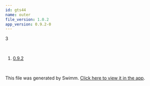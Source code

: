 ```yaml
---
id: gts44
name: outer
file_version: 1.0.2
app_version: 0.9.2-0
---
```


<!-- Intro - Do not remove this comment -->
3

<br/>

<!-- Steps - Do not remove this comment -->
1. [0.9.2](092.yaq28.pl.sw.md)


<br/>

This file was generated by Swimm. [Click here to view it in the app](https://swimm-web-app.web.app/repos/Z2l0aHViJTNBJTNBYXplcm90aGNvcmUtd290bGslM0ElM0FtYW96U3dpbW0=/docs/gts44).